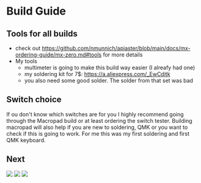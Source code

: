 
# Build Guide

## Tools for all builds
- check out https://github.com/nmunnich/apiaster/blob/main/docs/mx-ordering-guide/mx-zero.md#tools for more details
- My tools
  - multimeter is going to make this build way easier (I alreafy had one)
  - my soldering kit for 7$: https://a.aliexpress.com/_EwCditk
  - you also need some good solder. The solder from that set was bad

## Switch choice
If ou don't know which switches are for you I highly recommend going through the Macropad build or at least ordering the switch tester. Building macropad will also help if you are new to soldering, QMK or you want to check if this is going to work. For me this was my first soldering and first QMK keyboard.

## Next 
[<image src="img/piece.jpg">](macropad/README.md)
[<image src="img/letsrock.jpg">](ortholinear/README.md)
[<image src="img/comegetsome.jpg">](dactyl/README.md)
